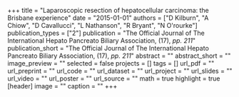 +++
title = "Laparoscopic resection of hepatocellular carcinoma: the Brisbane experience"
date = "2015-01-01"
authors = ["D Kilburn", "A Chiow", "D Cavallucci", "L Nathanson", "R Bryant", "N O'rourke"]
publication_types = ["2"]
publication = "The Official Journal of The International Hepato Pancreato Biliary Association, (17), _pp. 211_"
publication_short = "The Official Journal of The International Hepato Pancreato Biliary Association, (17), _pp. 211_"
abstract = ""
abstract_short = ""
image_preview = ""
selected = false
projects = []
tags = []
url_pdf = ""
url_preprint = ""
url_code = ""
url_dataset = ""
url_project = ""
url_slides = ""
url_video = ""
url_poster = ""
url_source = ""
math = true
highlight = true
[header]
image = ""
caption = ""
+++
